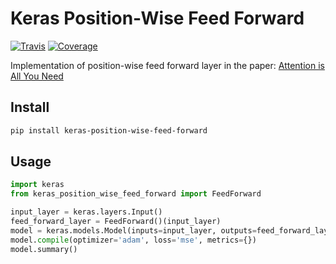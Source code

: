 # Keras Position-Wise Feed Forward

[![Travis](https://travis-ci.org/CyberZHG/keras-position-wise-feed-forward.svg)](https://travis-ci.org/CyberZHG/keras-position-wise-feed-forward)
[![Coverage](https://coveralls.io/repos/github/CyberZHG/keras-position-wise-feed-forward/badge.svg?branch=master)](https://coveralls.io/github/CyberZHG/keras-position-wise-feed-forward)

Implementation of position-wise feed forward layer in the paper: [Attention is All You Need](https://arxiv.org/pdf/1706.03762.pdf)

## Install

```bash
pip install keras-position-wise-feed-forward
```

## Usage

```python
import keras
from keras_position_wise_feed_forward import FeedForward

input_layer = keras.layers.Input()
feed_forward_layer = FeedForward()(input_layer)
model = keras.models.Model(inputs=input_layer, outputs=feed_forward_layer)
model.compile(optimizer='adam', loss='mse', metrics={})
model.summary()
```
